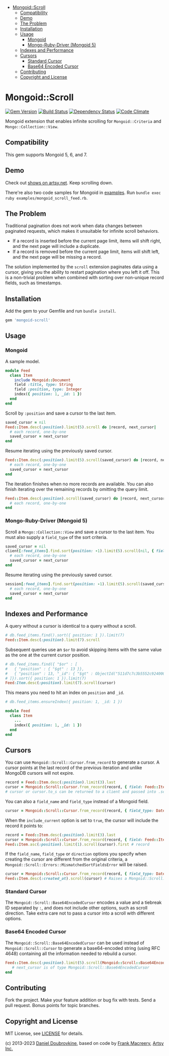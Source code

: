 - [Mongoid::Scroll](#mongoidscroll)
  - [Compatibility](#compatibility)
  - [Demo](#demo)
  - [The Problem](#the-problem)
  - [Installation](#installation)
  - [Usage](#usage)
    - [Mongoid](#mongoid)
    - [Mongo-Ruby-Driver (Mongoid 5)](#mongo-ruby-driver-mongoid-5)
  - [Indexes and Performance](#indexes-and-performance)
  - [Cursors](#cursors)
    - [Standard Cursor](#standard-cursor)
    - [Base64 Encoded Cursor](#base64-encoded-cursor)
  - [Contributing](#contributing)
  - [Copyright and License](#copyright-and-license)

# Mongoid::Scroll

[![Gem Version](https://badge.fury.io/rb/mongoid-scroll.svg)](https://badge.fury.io/rb/mongoid-scroll)
[![Build Status](https://github.com/mongoid/mongoid-scroll/actions/workflows/ci.yml/badge.svg)](https://github.com/mongoid/mongoid-scroll/actions/workflows/ci.yml)
[![Dependency Status](https://gemnasium.com/mongoid/mongoid-scroll.svg)](https://gemnasium.com/mongoid/mongoid-scroll)
[![Code Climate](https://codeclimate.com/github/mongoid/mongoid-scroll.svg)](https://codeclimate.com/github/mongoid/mongoid-scroll)

Mongoid extension that enables infinite scrolling for `Mongoid::Criteria` and `Mongo::Collection::View`.

## Compatibility

This gem supports Mongoid 5, 6, and 7.

## Demo

Check out [shows on artsy.net](http://artsy.net/shows). Keep scrolling down.

There're also two code samples for Mongoid in [examples](examples). Run `bundle exec ruby examples/mongoid_scroll_feed.rb`.

## The Problem

Traditional pagination does not work when data changes between paginated requests, which makes it unsuitable for infinite scroll behaviors.

* If a record is inserted before the current page limit, items will shift right, and the next page will include a duplicate.
* If a record is removed before the current page limit, items will shift left, and the next page will be missing a record.

The solution implemented by the `scroll` extension paginates data using a cursor, giving you the ability to restart pagination where you left it off. This is a non-trivial problem when combined with sorting over non-unique record fields, such as timestamps.

## Installation

Add the gem to your Gemfile and run `bundle install`.

```ruby
gem 'mongoid-scroll'
```

## Usage

### Mongoid

A sample model.

```ruby
module Feed
  class Item
    include Mongoid::Document
    field :title, type: String
    field :position, type: Integer
    index({ position: 1, _id: 1 })
  end
end
```

Scroll by `:position` and save a cursor to the last item.

```ruby
saved_cursor = nil
Feed::Item.desc(:position).limit(5).scroll do |record, next_cursor|
  # each record, one-by-one
  saved_cursor = next_cursor
end
```

Resume iterating using the previously saved cursor.

```ruby
Feed::Item.desc(:position).limit(5).scroll(saved_cursor) do |record, next_cursor|
  # each record, one-by-one
  saved_cursor = next_cursor
end
```

The iteration finishes when no more records are available. You can also finish iterating over the remaining records by omitting the query limit.

```ruby
Feed::Item.desc(:position).scroll(saved_cursor) do |record, next_cursor|
  # each record, one-by-one
end
```

### Mongo-Ruby-Driver (Mongoid 5)

Scroll a `Mongo::Collection::View` and save a cursor to the last item. You must also supply a `field_type` of the sort criteria.

```ruby
saved_cursor = nil
client[:feed_items].find.sort(position: -1).limit(5).scroll(nil, { field_type: DateTime }) do |record, next_cursor|
  # each record, one-by-one
  saved_cursor = next_cursor
end
```

Resume iterating using the previously saved cursor.

```ruby
session[:feed_items].find.sort(position: -1).limit(5).scroll(saved_cursor, { field_type: DateTime }) do |record, next_cursor|
  # each record, one-by-one
  saved_cursor = next_cursor
end
```

## Indexes and Performance

A query without a cursor is identical to a query without a scroll.

``` ruby
# db.feed_items.find().sort({ position: 1 }).limit(7)
Feed::Item.desc(:position).limit(7).scroll
```

Subsequent queries use an `$or` to avoid skipping items with the same value as the one at the current cursor position.

``` ruby
# db.feed_items.find({ "$or" : [
#   { "position" : { "$gt" : 13 }},
#   { "position" : 13, "_id": { "$gt" : ObjectId("511d7c7c3b5552c92400000e") }}
# ]}).sort({ position: 1 }).limit(7)
Feed:Item.desc(:position).limit(7).scroll(cursor)
```

This means you need to hit an index on `position` and `_id`.

``` ruby
# db.feed_items.ensureIndex({ position: 1, _id: 1 })

module Feed
  class Item
    ...
    index({ position: 1, _id: 1 })
  end
end
```

## Cursors

You can use `Mongoid::Scroll::Cursor.from_record` to generate a cursor. A cursor points at the last record of the previous iteration and unlike MongoDB cursors will not expire.

```ruby
record = Feed::Item.desc(:position).limit(3).last
cursor = Mongoid::Scroll::Cursor.from_record(record, { field: Feed::Item.fields["position"] })
# cursor or cursor.to_s can be returned to a client and passed into .scroll(cursor)
```

You can also a `field_name` and `field_type` instead of a Mongoid field.

```ruby
cursor = Mongoid::Scroll::Cursor.from_record(record, { field_type: DateTime, field_name: "position" })
```

When the `include_current` option is set to `true`, the cursor will include the record it points to:

```ruby
record = Feed::Item.desc(:position).limit(3).last
cursor = Mongoid::Scroll::Cursor.from_record(record, { field: Feed::Item.fields["position"], include_current: true })
Feed::Item.asc(:position).limit(1).scroll(cursor).first # record
```

If the `field_name`, `field_type` or `direction` options you specify when creating the cursor are different from the original criteria, a `Mongoid::Scroll::Errors::MismatchedSortFieldsError` will be raised.

```ruby
cursor = Mongoid::Scroll::Cursor.from_record(record, { field_type: DateTime, field_name: "position" })
Feed::Item.desc(:created_at).scroll(cursor) # Raises a Mongoid::Scroll::Errors::MismatchedSortFieldsError
```

### Standard Cursor

The `Mongoid::Scroll::Base64EncodedCursor` encodes a value and a tiebreak ID separated by `:`, and does not include other options, such as scroll direction. Take extra care not to pass a cursor into a scroll with different options. 

### Base64 Encoded Cursor

The `Mongoid::Scroll::Base64EncodedCursor` can be used instead of `Mongoid::Scroll::Cursor` to generate a base64-encoded string (using RFC 4648) containing all the information needed to rebuild a cursor.

```ruby
Feed::Item.desc(:position).limit(5).scroll(Mongoid::Scroll::Base64EncodedCursor) do |record, next_cursor|
   # next_cursor is of type Mongoid::Scroll::Base64EncodedCursor
end
```

## Contributing

Fork the project. Make your feature addition or bug fix with tests. Send a pull request. Bonus points for topic branches.

## Copyright and License

MIT License, see [LICENSE](http://github.com/mongoid/mongoid-scroll/raw/master/LICENSE.md) for details.

(c) 2013-2023 [Daniel Doubrovkine](http://github.com/dblock), based on code by [Frank Macreery](http://github.com/macreery), [Artsy Inc.](http://artsy.net)
